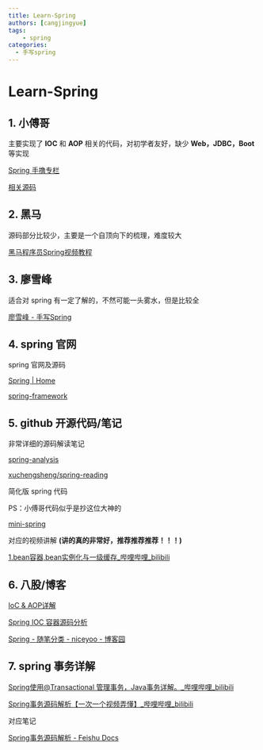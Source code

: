 ```yaml
---
title: Learn-Spring
authors: [cangjingyue]
tags: 
    - spring
categories:
  - 手写spring
---
```



# Learn-Spring


## **1. 小傅哥**

主要实现了 **IOC** 和 **AOP** 相关的代码，对初学者友好，缺少 **Web，JDBC，Boot** 等实现

[Spring 手撸专栏](https://bugstack.cn/md/spring/develop-spring/2021-05-16-%E7%AC%AC1%E7%AB%A0%EF%BC%9A%E5%BC%80%E7%AF%87%E4%BB%8B%E7%BB%8D%EF%BC%8C%E6%89%8B%E5%86%99Spring%E8%83%BD%E7%BB%99%E4%BD%A0%E5%B8%A6%E6%9D%A5%E4%BB%80%E4%B9%88%EF%BC%9F.html)

[相关源码](https://github.com/fuzhengwei/small-spring)


## **2. 黑马**

源码部分比较少，主要是一个自顶向下的梳理，难度较大

[黑马程序员Spring视频教程](https://www.bilibili.com/video/BV1P44y1N7QG/?vd_source=dff8e8da3e782503dba2b80a888e026c&p=19)

## **3. 廖雪峰**

适合对 spring 有一定了解的，不然可能一头雾水，但是比较全

[廖雪峰  - 手写Spring](https://liaoxuefeng.com/books/summerframework/introduction/index.html)


## **4. spring 官网**

spring 官网及源码

[Spring | Home](https://spring.io/)

[spring-framework](https://github.com/spring-projects/spring-framework)

## **5. github 开源代码/笔记**

非常详细的源码解读笔记

[spring-analysis](https://github.com/seaswalker/spring-analysis?tab=readme-ov-file)


[xuchengsheng/spring-reading](https://github.com/xuchengsheng/spring-reading)



简化版 spring 代码

PS：小傅哥代码似乎是抄这位大神的

[mini-spring](https://github.com/DerekYRC/mini-spring?tab=readme-ov-file)

对应的视频讲解 **(讲的真的非常好，推荐推荐推荐！！！)**

[1.bean容器,bean实例化与一级缓存_哔哩哔哩_bilibili](https://www.bilibili.com/video/BV1nb4y1A7YJ/?vd_source=dff8e8da3e782503dba2b80a888e026c)

## **6. 八股/博客**

[IoC & AOP详解](https://javaguide.cn/system-design/framework/spring/ioc-and-aop.html)

[Spring IOC 容器源码分析](https://javadoop.com/post/spring-ioc)

[Spring - 随笔分类 - niceyoo - 博客园](https://www.cnblogs.com/niceyoo/category/1195458.html)

## **7. spring 事务详解**

[Spring使用@Transactional 管理事务，Java事务详解。_哔哩哔哩_bilibili](https://www.bilibili.com/video/BV1eV411u7cg/?vd_source=dff8e8da3e782503dba2b80a888e026c)

[Spring事务源码解析【一次一个视频弄懂】_哔哩哔哩_bilibili](https://www.bilibili.com/video/BV1fu411V77w/?vd_source=dff8e8da3e782503dba2b80a888e026c)

对应笔记

[‌﻿⁤﻿⁣​​﻿​⁡‍​​​﻿⁤﻿‬‌‍‌‌‬​‌⁤​​⁢‌‬​⁣‍​​﻿⁡​⁣​﻿​‌​​⁣⁡⁤‌Spring事务源码解析 - Feishu Docs](https://d9bp4nr5ye.feishu.cn/wiki/OJdiwdYeXirkdBk3NV8c5evrnmh)